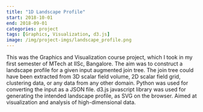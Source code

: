 ```yaml
---
title: "1D Landscape Profile"
start: 2018-10-01
end: 2018-09-01
categories: project
tags: [Graphics, Visualization, d3.js]
image: /img/project-imgs/landscape_profile.png
---
```


This was the Graphics and Visualization course project, which I took in my first semester of MTech at IISc, Bangalore. The aim was to construct a landscape profile for a given input augmented join tree. The join tree could have been extracted from 3D scalar field volume, 2D scalar field grid, clustering data, or any data from any other domain. Python was used for converting the input as a JSON file. d3.js javascript library was used for generating the intended landscape profile, as SVG on the browser. Aimed at visualization and analysis of high-dimensional data.